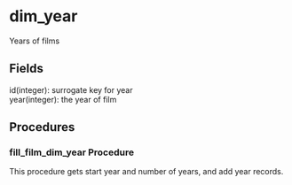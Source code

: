 # dim_year

Years of films

## Fields

id(integer): surrogate key for year \
year(integer): the year of film

## Procedures

### fill_film_dim_year Procedure

This procedure gets start year and number of years, and add year records.

